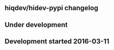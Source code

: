 hiqdev/hidev-pypi changelog
---------------------------

## Under development


## Development started 2016-03-11

